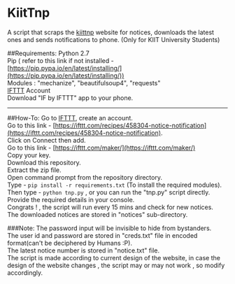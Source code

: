 # KiitTnp
A script that scraps the [kiittnp](http://kiittnp.in/tnp/usr/index.php) website for notices, downloads the latest ones and sends notifications to phone. (Only for KIIT University Students)

##Requirements:
  Python 2.7  
  Pip ( refer to this link if not installed - [https://pip.pypa.io/en/latest/installing/](https://pip.pypa.io/en/latest/installing/))  
  Modules : "mechanize", "beautifulsoup4", "requests"   
  [IFTTT](https://ifttt.com/) Account  
  Download  "IF by IFTTT" app to your phone.

------------------------------------------------------------------------
  
##How-To:
  Go to [IFTTT](https://ifttt.com/), create an account.  
  Go to this link - [https://ifttt.com/recipes/458304-notice-notification](https://ifttt.com/recipes/458304-notice-notification).  
  Click on Connect then add.  
  Go to this link - [https://ifttt.com/maker/](https://ifttt.com/maker/)  
  Copy your key.  
  Download this repository.  
  Extract the zip file.  
  Open command prompt from the repository directory.  
  Type - `pip install -r requirements.txt`  (To install the required modules).  
  Then type - `python tnp.py` , or you can run the "tnp.py" script directly.   
  Provide the required details in your console.  
  Congrats ! , the script will run every 15 mins and check for new notices.  
  The downloaded notices are stored in "notices" sub-directory.  
  
  
###Note:
  The password input will be invisible to hide from bystanders.  
  The user id and password are stored in "creds.txt" file in encoded format(can't be deciphered by Humans :P).  
  The latest notice number is stored in "notice.txt" file.  
  The script is made according to current design of the website, in case the design of the website changes , the script may or may not work , so modify accordingly.  

